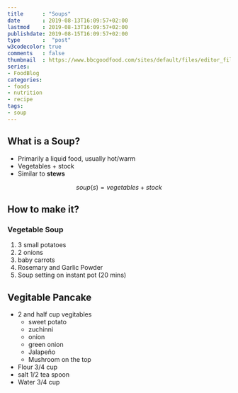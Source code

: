 ```yaml
---
title      : "Soups"
date       : 2019-08-13T16:09:57+02:00
lastmod    : 2019-08-13T16:09:57+02:00
publishdate: 2019-08-15T16:09:57+02:00
type       :  "post"
w3codecolor: true
comments   : false
thumbnail  : https://www.bbcgoodfood.com/sites/default/files/editor_files/2017/11/plant-based-diet-guide-main-image-700-350.jpg
series:
- FoodBlog
categories:
- foods
- nutrition
- recipe
tags:
- soup
---
```


## What is a Soup?


* Primarily a liquid food, usually hot/warm
* Vegetables + stock
* Similar to **stews**

$$ soup(s) = vegetables + stock $$

## How to make it?

### Vegetable Soup

1. 3 small potatoes
2. 2 onions
3. baby carrots
4. Rosemary and Garlic Powder
5. Soup setting on instant pot (20 mins)

## Vegitable Pancake

* 2 and half cup vegitables
  * sweet potato
  * zuchinni
  * onion
  * green onion
  * Jalapeño
  * Mushroom on the top
* Flour 3/4 cup
* salt 1/2 tea spoon
* Water 3/4 cup